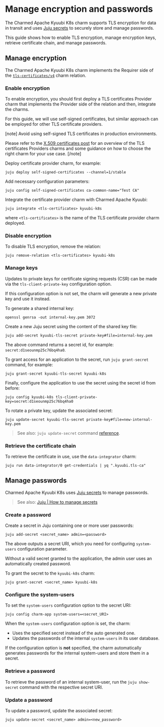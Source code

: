 # Manage encryption and passwords

The Charmed Apache Kyuubi K8s charm supports TLS encryption for data in transit and uses [Juju secrets](https://documentation.ubuntu.com/juju/latest/reference/secret/#secret) to securely store and manage passwords.

This guide shows how to enable TLS encryption, manage encryption keys, retrieve certificate chain, and manage passwords.

## Manage encryption

The Charmed Apache Kyuubi K8s charm implements the Requirer side of the [`tls-certificates/v4`](https://charmhub.io/tls-certificates-interface/libraries/tls_certificates) charm relation.

### Enable encryption

To enable encryption, you should first deploy a TLS certificates Provider charm that implements the Provider side of the relation and then, integrate the charms.

For this guide, we will use self-signed certificates, but similar approach can be employed for other TLS certificate providers.

[note]
Avoid using self-signed TLS certificates in production environments.

Please refer to the [X.509 certificates post](https://charmhub.io/topics/security-with-x-509-certificates) for an overview of the TLS certificates Providers charms and some guidance on how to choose the right charm for your use case.
[/note]

Deploy certificate provider charm, for example:

```shell
juju deploy self-signed-certificates --channel=1/stable
```

Add necessary configuration parameters:

```shell
juju config self-signed-certificates ca-common-name="Test CA"
```

Integrate the certificate provider charm with Charmed Apache Kyuubi:

```shell
juju integrate <tls-certificates> kyuubi-k8s
```

where `<tls-certificates>` is the name of the TLS certificate provider charm deployed.

### Disable encryption

To disable TLS encryption, remove the relation:

```shell
juju remove-relation <tls-certificates> kyuubi-k8s
```

### Manage keys

Updates to private keys for certificate signing requests (CSR) can be made via the `tls-client-private-key` configuration option.

If this configuration option is not set, the charm will generate a new private key and use it instead.

To generate a shared internal key:

```shell
openssl genrsa -out internal-key.pem 3072
```

Create a new Juju secret using the content of the shared key file:

```shell
juju add-secret kyuubi-tls-secret private-key#file=internal-key.pem
```

The above command returns a secret id, for example: `secret:d1seounmp25c76bq4ha0`.

To grant access for an application to the secret, run `juju grant-secret` command, for example:

```shell
juju grant-secret kyuubi-tls-secret kyuubi-k8s
```

Finally, configure the application to use the secret using the secret id from before:

```shell
juju config kyuubi-k8s tls-client-private-key=secret:d1seounmp25c76bq4ha0
```

To rotate a private key, update the associated secret:

```shell
juju update-secret kyuubi-tls-secret private-key#file=new-internal-key.pem
```

> See also: `juju update-secret` command [reference](https://documentation.ubuntu.com/juju/3.6/reference/juju-cli/list-of-juju-cli-commands/update-secret/).

### Retrieve the certificate chain

To retrieve the certificate in use, use the `data-integrator` charm:

```shell
juju run data-integrator/0 get-credentials | yq ".kyuubi.tls-ca"
```

## Manage passwords

Charmed Apache Kyuubi K8s uses [Juju secrets](https://documentation.ubuntu.com/juju/latest/reference/secret/#secret) to manage passwords.

> See also: [Juju | How to manage secrets](https://documentation.ubuntu.com/juju/latest/howto/manage-secrets/#manage-secrets)

### Create a password

Create a secret in Juju containing one or more user passwords:

```shell
juju add-secret <secret_name> admin=<password>
```

The above outputs a secret URI, which you need for configuring `system-users` configuration parameter.

Without a valid secret granted to the application, the admin user uses an automatically created password.

To grant the secret to the `kyuubi-k8s` charm:

```shell
juju grant-secret <secret_name> kyuubi-k8s
```

### Configure the system-users

To set the `system-users` configuration option to the secret URI:

```shell
juju config charm-app system-users=<secret_URI>
```

When the `system-users` configuration option is set, the charm:

* Uses the specified secret instead of the auto generated one.
* Updates the passwords of the internal `system-users` in its user database.

If the configuration option is **not** specified, the charm automatically generates passwords for the internal system-users and store them in a secret.

### Retrieve a password

To retrieve the password of an internal system-user, run the `juju show-secret` command with the respective secret URI.

### Update a password

To update a password, update the associated secret:

```text
juju update-secret <secret_name> admin=<new_password>
```